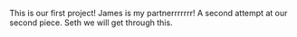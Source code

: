 This is our first project! James is my partnerrrrrrr!
A second attempt at our second piece.  Seth we will get through this.
